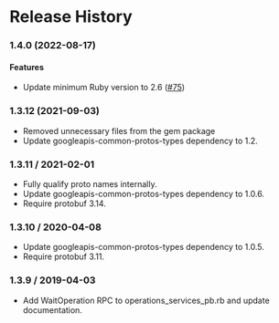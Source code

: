 # Release History

### 1.4.0 (2022-08-17)

#### Features

* Update minimum Ruby version to 2.6 ([#75](https://github.com/googleapis/common-protos-ruby/issues/75)) 

### 1.3.12 (2021-09-03)

* Removed unnecessary files from the gem package
* Update googleapis-common-protos-types dependency to 1.2.

### 1.3.11 / 2021-02-01

* Fully qualify proto names internally.
* Update googleapis-common-protos-types dependency to 1.0.6.
* Require protobuf 3.14.

### 1.3.10 / 2020-04-08

* Update googleapis-common-protos-types dependency to 1.0.5.
* Require protobuf 3.11.

### 1.3.9 / 2019-04-03

* Add WaitOperation RPC to operations_services_pb.rb and update documentation.

